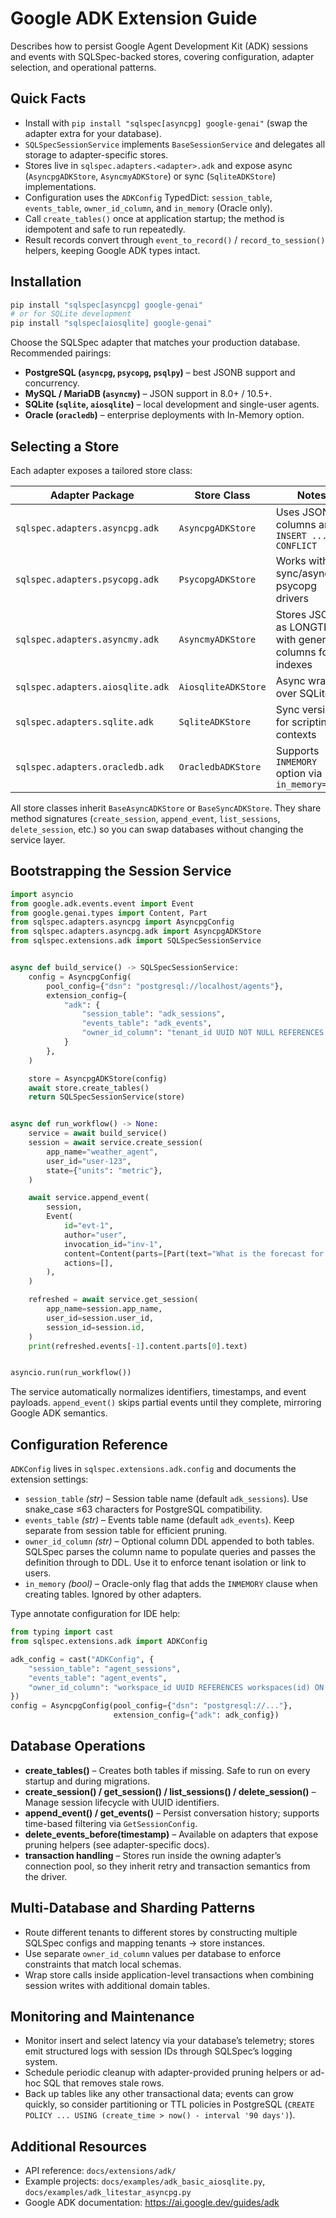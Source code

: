 # Google ADK Extension Guide

Describes how to persist Google Agent Development Kit (ADK) sessions and events with SQLSpec-backed stores, covering configuration, adapter selection, and operational patterns.

## Quick Facts

- Install with `pip install "sqlspec[asyncpg] google-genai"` (swap the adapter extra for your database).
- `SQLSpecSessionService` implements `BaseSessionService` and delegates all storage to adapter-specific stores.
- Stores live in `sqlspec.adapters.<adapter>.adk` and expose async (`AsyncpgADKStore`, `AsyncmyADKStore`) or sync (`SqliteADKStore`) implementations.
- Configuration uses the `ADKConfig` TypedDict: `session_table`, `events_table`, `owner_id_column`, and `in_memory` (Oracle only).
- Call `create_tables()` once at application startup; the method is idempotent and safe to run repeatedly.
- Result records convert through `event_to_record()` / `record_to_session()` helpers, keeping Google ADK types intact.

## Installation

```bash
pip install "sqlspec[asyncpg] google-genai"
# or for SQLite development
pip install "sqlspec[aiosqlite] google-genai"
```

Choose the SQLSpec adapter that matches your production database. Recommended pairings:

- **PostgreSQL (`asyncpg`, `psycopg`, `psqlpy`)** – best JSONB support and concurrency.
- **MySQL / MariaDB (`asyncmy`)** – JSON support in 8.0+ / 10.5+.
- **SQLite (`sqlite`, `aiosqlite`)** – local development and single-user agents.
- **Oracle (`oracledb`)** – enterprise deployments with In-Memory option.

## Selecting a Store

Each adapter exposes a tailored store class:

| Adapter Package | Store Class | Notes |
| --- | --- | --- |
| `sqlspec.adapters.asyncpg.adk` | `AsyncpgADKStore` | Uses JSONB columns and `INSERT ... ON CONFLICT` |
| `sqlspec.adapters.psycopg.adk` | `PsycopgADKStore` | Works with sync/async psycopg drivers |
| `sqlspec.adapters.asyncmy.adk` | `AsyncmyADKStore` | Stores JSON as LONGTEXT with generated columns for indexes |
| `sqlspec.adapters.aiosqlite.adk` | `AiosqliteADKStore` | Async wrapper over SQLite |
| `sqlspec.adapters.sqlite.adk` | `SqliteADKStore` | Sync version for scripting contexts |
| `sqlspec.adapters.oracledb.adk` | `OracledbADKStore` | Supports `INMEMORY` option via `in_memory=True` |

All store classes inherit `BaseAsyncADKStore` or `BaseSyncADKStore`. They share method signatures (`create_session`, `append_event`, `list_sessions`, `delete_session`, etc.) so you can swap databases without changing the service layer.

## Bootstrapping the Session Service

```python
import asyncio
from google.adk.events.event import Event
from google.genai.types import Content, Part
from sqlspec.adapters.asyncpg import AsyncpgConfig
from sqlspec.adapters.asyncpg.adk import AsyncpgADKStore
from sqlspec.extensions.adk import SQLSpecSessionService


async def build_service() -> SQLSpecSessionService:
    config = AsyncpgConfig(
        pool_config={"dsn": "postgresql://localhost/agents"},
        extension_config={
            "adk": {
                "session_table": "adk_sessions",
                "events_table": "adk_events",
                "owner_id_column": "tenant_id UUID NOT NULL REFERENCES tenants(id) ON DELETE CASCADE",
            }
        },
    )

    store = AsyncpgADKStore(config)
    await store.create_tables()
    return SQLSpecSessionService(store)


async def run_workflow() -> None:
    service = await build_service()
    session = await service.create_session(
        app_name="weather_agent",
        user_id="user-123",
        state={"units": "metric"},
    )

    await service.append_event(
        session,
        Event(
            id="evt-1",
            author="user",
            invocation_id="inv-1",
            content=Content(parts=[Part(text="What is the forecast for tomorrow?")]),
            actions=[],
        ),
    )

    refreshed = await service.get_session(
        app_name=session.app_name,
        user_id=session.user_id,
        session_id=session.id,
    )
    print(refreshed.events[-1].content.parts[0].text)


asyncio.run(run_workflow())
```

The service automatically normalizes identifiers, timestamps, and event payloads. `append_event()` skips partial events until they complete, mirroring Google ADK semantics.

## Configuration Reference

`ADKConfig` lives in `sqlspec.extensions.adk.config` and documents the extension settings:

- `session_table` *(str)* – Session table name (default `adk_sessions`). Use snake_case ≤63 characters for PostgreSQL compatibility.
- `events_table` *(str)* – Events table name (default `adk_events`). Keep separate from session table for efficient pruning.
- `owner_id_column` *(str)* – Optional column DDL appended to both tables. SQLSpec parses the column name to populate queries and passes the definition through to DDL. Use it to enforce tenant isolation or link to users.
- `in_memory` *(bool)* – Oracle-only flag that adds the `INMEMORY` clause when creating tables. Ignored by other adapters.

Type annotate configuration for IDE help:

```python
from typing import cast
from sqlspec.extensions.adk import ADKConfig

adk_config = cast("ADKConfig", {
    "session_table": "agent_sessions",
    "events_table": "agent_events",
    "owner_id_column": "workspace_id UUID REFERENCES workspaces(id) ON DELETE SET NULL",
})
config = AsyncpgConfig(pool_config={"dsn": "postgresql://..."},
                       extension_config={"adk": adk_config})
```

## Database Operations

- **create_tables()** – Creates both tables if missing. Safe to run on every startup and during migrations.
- **create_session() / get_session() / list_sessions() / delete_session()** – Manage session lifecycle with UUID identifiers.
- **append_event() / get_events()** – Persist conversation history; supports time-based filtering via `GetSessionConfig`.
- **delete_events_before(timestamp)** – Available on adapters that expose pruning helpers (see adapter-specific docs).
- **transaction handling** – Stores run inside the owning adapter’s connection pool, so they inherit retry and transaction semantics from the driver.

## Multi-Database and Sharding Patterns

- Route different tenants to different stores by constructing multiple SQLSpec configs and mapping tenants → store instances.
- Use separate `owner_id_column` values per database to enforce constraints that match local schemas.
- Wrap store calls inside application-level transactions when combining session writes with additional domain tables.

## Monitoring and Maintenance

- Monitor insert and select latency via your database’s telemetry; stores emit structured logs with session IDs through SQLSpec’s logging system.
- Schedule periodic cleanup with adapter-provided pruning helpers or ad-hoc SQL that removes stale rows.
- Back up tables like any other transactional data; events can grow quickly, so consider partitioning or TTL policies in PostgreSQL (`CREATE POLICY ... USING (create_time > now() - interval '90 days')`).

## Additional Resources

- API reference: `docs/extensions/adk/`
- Example projects: `docs/examples/adk_basic_aiosqlite.py`, `docs/examples/adk_litestar_asyncpg.py`
- Google ADK documentation: <https://ai.google.dev/guides/adk>
